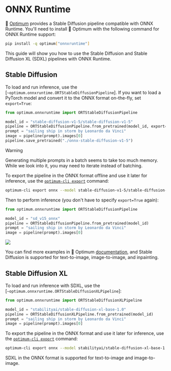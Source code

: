 <!--Copyright 2025 The HuggingFace Team. All rights reserved.

Licensed under the Apache License, Version 2.0 (the "License"); you may not use this file except in compliance with
the License. You may obtain a copy of the License at

http://www.apache.org/licenses/LICENSE-2.0

Unless required by applicable law or agreed to in writing, software distributed under the License is distributed on
an "AS IS" BASIS, WITHOUT WARRANTIES OR CONDITIONS OF ANY KIND, either express or implied. See the License for the
specific language governing permissions and limitations under the License.
-->

# ONNX Runtime

🤗 [Optimum](https://github.com/huggingface/optimum) provides a Stable Diffusion pipeline compatible with ONNX Runtime. You'll need to install 🤗 Optimum with the following command for ONNX Runtime support:

```bash
pip install -q optimum["onnxruntime"]
```

This guide will show you how to use the Stable Diffusion and Stable Diffusion XL (SDXL) pipelines with ONNX Runtime.

## Stable Diffusion

To load and run inference, use the [`~optimum.onnxruntime.ORTStableDiffusionPipeline`]. If you want to load a PyTorch model and convert it to the ONNX format on-the-fly, set `export=True`:

```python
from optimum.onnxruntime import ORTStableDiffusionPipeline

model_id = "stable-diffusion-v1-5/stable-diffusion-v1-5"
pipeline = ORTStableDiffusionPipeline.from_pretrained(model_id, export=True)
prompt = "sailing ship in storm by Leonardo da Vinci"
image = pipeline(prompt).images[0]
pipeline.save_pretrained("./onnx-stable-diffusion-v1-5")
```

> [!WARNING]
> Generating multiple prompts in a batch seems to take too much memory. While we look into it, you may need to iterate instead of batching.

To export the pipeline in the ONNX format offline and use it later for inference,
use the [`optimum-cli export`](https://huggingface.co/docs/optimum/main/en/exporters/onnx/usage_guides/export_a_model#exporting-a-model-to-onnx-using-the-cli) command:

```bash
optimum-cli export onnx --model stable-diffusion-v1-5/stable-diffusion-v1-5 sd_v15_onnx/
```

Then to perform inference (you don't have to specify `export=True` again):

```python
from optimum.onnxruntime import ORTStableDiffusionPipeline

model_id = "sd_v15_onnx"
pipeline = ORTStableDiffusionPipeline.from_pretrained(model_id)
prompt = "sailing ship in storm by Leonardo da Vinci"
image = pipeline(prompt).images[0]
```

<div class="flex justify-center">
    <img src="https://huggingface.co/datasets/optimum/documentation-images/resolve/main/onnxruntime/stable_diffusion_v1_5_ort_sail_boat.png">
</div>

You can find more examples in 🤗 Optimum [documentation](https://huggingface.co/docs/optimum/), and Stable Diffusion is supported for text-to-image, image-to-image, and inpainting.

## Stable Diffusion XL

To load and run inference with SDXL, use the [`~optimum.onnxruntime.ORTStableDiffusionXLPipeline`]:

```python
from optimum.onnxruntime import ORTStableDiffusionXLPipeline

model_id = "stabilityai/stable-diffusion-xl-base-1.0"
pipeline = ORTStableDiffusionXLPipeline.from_pretrained(model_id)
prompt = "sailing ship in storm by Leonardo da Vinci"
image = pipeline(prompt).images[0]
```

To export the pipeline in the ONNX format and use it later for inference, use the [`optimum-cli export`](https://huggingface.co/docs/optimum/main/en/exporters/onnx/usage_guides/export_a_model#exporting-a-model-to-onnx-using-the-cli) command:

```bash
optimum-cli export onnx --model stabilityai/stable-diffusion-xl-base-1.0 --task stable-diffusion-xl sd_xl_onnx/
```

SDXL in the ONNX format is supported for text-to-image and image-to-image.
